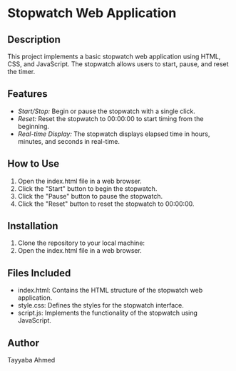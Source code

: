 # Stopwatch Web Application

## Description
This project implements a basic stopwatch web application using HTML, CSS, and JavaScript. The stopwatch allows users to start, pause, and reset the timer.

## Features
- *Start/Stop:* Begin or pause the stopwatch with a single click.
- *Reset:* Reset the stopwatch to 00:00:00 to start timing from the beginning.
- *Real-time Display:* The stopwatch displays elapsed time in hours, minutes, and seconds in real-time.

## How to Use
1. Open the index.html file in a web browser.
2. Click the "Start" button to begin the stopwatch.
3. Click the "Pause" button to pause the stopwatch.
4. Click the "Reset" button to reset the stopwatch to 00:00:00.

## Installation
1. Clone the repository to your local machine:
2. Open the index.html file in a web browser.

## Files Included
- index.html: Contains the HTML structure of the stopwatch web application.
- style.css: Defines the styles for the stopwatch interface.
- script.js: Implements the functionality of the stopwatch using JavaScript.

## Author
Tayyaba Ahmed
